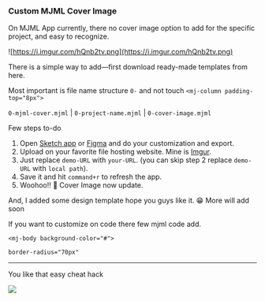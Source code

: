 ### Custom MJML Cover Image

On MJML App currently, there no cover image option to add for the specific project, and easy to recognize.

![https://i.imgur.com/hQnb2tv.png](https://i.imgur.com/hQnb2tv.png)

There is a simple way to add—first download ready-made templates from here.

Most important is file name structure `0-` and not touch `<mj-column padding-top="8px">`

`0-mjml-cover.mjml` | `0-project-name.mjml` | `0-cover-image.mjml`

Few steps to-do

1. Open [Sketch app](https://www.sketch.com/) or [Figma](https://www.figma.com/) and do your customization and export.
2. Upload on your favorite file hosting website. Mine is [Imgur](http://imgur.com/).
3. Just replace `demo-URL` with `your-URL`. (you can skip step 2 replace `demo-URL` with `local path`).
4. Save it and hit `command+r` to refresh the app.
5. Woohoo!! 🎉 Cover Image now update.

And, I added some design template hope you guys like it. 😁 More will add soon

If you want to customize on code there few mjml code add.

`<mj-body background-color="#">`

`border-radius="70px"`

---

You like that easy cheat hack

<a href="https://www.buymeacoffee.com/prashantdwivedi"><img src="https://img.buymeacoffee.com/button-api/?text=Buy me a tea&emoji=☕&slug=prashantdwivedi&button_colour=5F7FFF&font_colour=ffffff&font_family=Poppins&outline_colour=000000&coffee_colour=FFDD00"></a>
